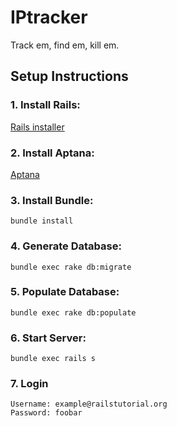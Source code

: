 IPtracker
=========

Track em, find em, kill em.


## Setup Instructions


### 1. Install Rails:


[Rails installer](http://railsinstaller.org/en)

### 2. Install Aptana:
[Aptana](http://www.aptana.com/products/studio3/download)
 
### 3. Install Bundle:
    bundle install
    
### 4. Generate Database:
    bundle exec rake db:migrate

### 5. Populate Database:
    bundle exec rake db:populate
    
### 6. Start Server:
    bundle exec rails s
    
### 7. Login
    Username: example@railstutorial.org
    Password: foobar
